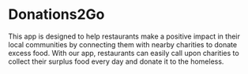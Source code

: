 # Donations2Go
This app is designed to help restaurants make a positive impact in their local communities by connecting them with nearby charities to donate excess food. With 
our app, restaurants can easily call upon charities to collect their surplus food every day and donate it to the homeless.
